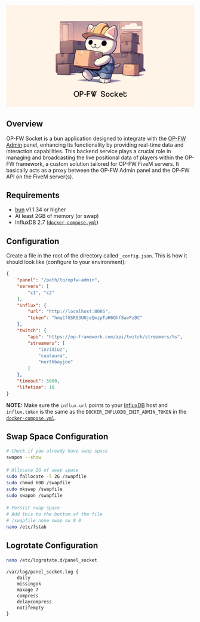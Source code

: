 ![banner](.github/banner.png)

## Overview

OP-FW Socket is a bun application designed to integrate with the [OP-FW Admin](https://github.com/coalaura/opfw-admin) panel, enhancing its functionality by providing real-time data and interaction capabilities. This backend service plays a crucial role in managing and broadcasting the live positional data of players within the OP-FW framework, a custom solution tailored for OP-FW FiveM servers. It basically acts as a proxy between the OP-FW Admin panel and the OP-FW API on the FiveM server(s).

## Requirements
- [bun](https://bun.sh/) v1.1.34 or higher
- At least 2GB of memory (or swap)
- InfluxDB 2.7 ([`docker-compose.yml`](influx/docker-compose.yml))

## Configuration
Create a file in the root of the directory called `_config.json`. This is how it should look like (configure to your environment):

```json
{
    "panel": "/path/to/opfw-admin",
    "servers": [
        "c1", "c2"
    ],
    "influx": {
        "url": "http://localhost:8086",
        "token": "hmqCfGSRS3UUjeQmzpTaH6Qhf8avPzDC"
    },
    "twitch": {
        "api": "https://op-framework.com/api/twitch/streamers/%s",
        "streamers": [
            "inzidiuz",
            "coalaura",
            "northbayjoe"
        ]
    },
    "timeout": 5000,
    "lifetime": 10
}
```

**NOTE:** Make sure the `influx.url` points to your [InfluxDB](influx) host and `influx.token` is the same as the `DOCKER_INFLUXDB_INIT_ADMIN_TOKEN` in the [`docker-compose.yml`](influx/docker-compose.yml).

## Swap Space Configuration
```bash
# Check if you already have swap space
swapon --show

# Allocate 2G of swap space
sudo fallocate -l 2G /swapfile
sudo chmod 600 /swapfile
sudo mkswap /swapfile
sudo swapon /swapfile

# Persist swap space
# Add this to the bottom of the file
# /swapfile none swap sw 0 0
nano /etc/fstab
```

## Logrotate Configuration
```bash
nano /etc/logrotate.d/panel_socket
```

```
/var/log/panel_socket.log {
    daily
    missingok
    maxage 7
    compress
    delaycompress
    notifempty
}
```
